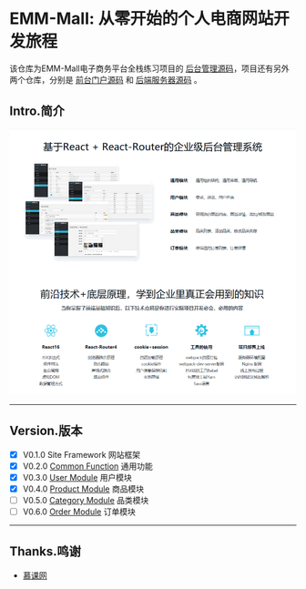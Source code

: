 # EMM-Mall: 从零开始的个人电商网站开发旅程

该仓库为EMM-Mall电子商务平台全栈练习项目的 [后台管理源码](https://github.com/Emmettwoo/EMM-Mall-Manage)，项目还有另外两个仓库，分别是 [前台门户源码](https://github.com/Emmettwoo/EMM-Mall-Portal) 和 [后端服务器源码](https://github.com/Emmettwoo/EMM-Mall-Backend) 。




## Intro.简介

![Features](/wiki/images/Features.png)

---

## Version.版本

- [x] V0.1.0 Site Framework 网站框架
- [x] V0.2.0 [Common Function](/src/component) 通用功能
- [x] V0.3.0 [User Module](/src/page/user) 用户模块
- [x] V0.4.0 [Product Module](/src/page/product) 商品模块
- [ ] V0.5.0 [Category Module](#) 品类模块
- [ ] V0.6.0 [Order Module](#) 订单模块

---

## Thanks.鸣谢

- [慕课网](https://coding.imooc.com/class/179.html)
